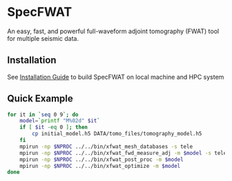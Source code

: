 # SpecFWAT

 An easy, fast, and powerful full-waveform adjoint tomography (FWAT) tool for multiple seismic data.

## Installation

See [Installation Guide](https://specfwat.xumijian.me/docs/installation/download) to build SpecFWAT on local machine and HPC system

## Quick Example

```bash
for it in `seq 0 9`; do
    model=`printf "M%02d" $it`
    if [ $it -eq 0 ]; then
        cp initial_model.h5 DATA/tomo_files/tomography_model.h5
    fi
    mpirun -np $NPROC ../../bin/xfwat_mesh_databases -s tele
    mpirun -np $NPROC ../../bin/xfwat_fwd_measure_adj -m $model -s tele -r 3
    mpirun -np $NPROC ../../bin/xfwat_post_proc -m $model
    mpirun -np $NPROC ../../bin/xfwat_optimize -m $model
done
```

